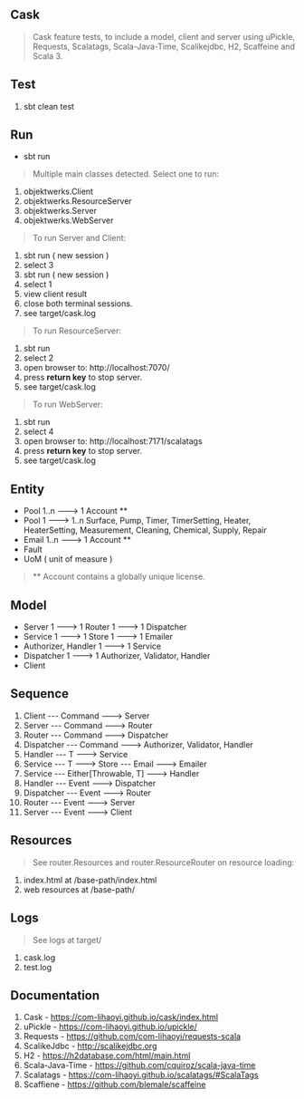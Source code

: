 Cask
----
>Cask feature tests, to include a model, client and server using uPickle, Requests, Scalatags, Scala-Java-Time, Scalikejdbc, H2, Scaffeine and Scala 3.

Test
----
1. sbt clean test

Run
---
* sbt run
>Multiple main classes detected. Select one to run:
1. objektwerks.Client
2. objektwerks.ResourceServer
3. objektwerks.Server
4. objektwerks.WebServer

>To run Server and Client:
1. sbt run ( new session )
2. select 3
3. sbt run ( new session )
4. select 1
5. view client result
6. close both terminal sessions.
7. see target/cask.log

>To run ResourceServer:
1. sbt run
2. select 2
3. open browser to: http://localhost:7070/
4. press **return key** to stop server.
5. see target/cask.log

>To run WebServer:
1. sbt run
2. select 4
3. open browser to: http://localhost:7171/scalatags
4. press **return key** to stop server.
5. see target/cask.log

Entity
------
* Pool 1..n ---> 1 Account **
* Pool 1 ---> 1..n Surface, Pump, Timer, TimerSetting, Heater, HeaterSetting, Measurement, Cleaning, Chemical, Supply, Repair
* Email 1..n ---> 1 Account **
* Fault
* UoM ( unit of measure )
>** Account contains a globally unique license.

Model
-----
* Server 1 ---> 1 Router 1 ---> 1 Dispatcher
* Service 1 ---> 1 Store 1 ---> 1 Emailer
* Authorizer, Handler 1 ---> 1 Service
* Dispatcher 1 ---> 1 Authorizer, Validator, Handler
* Client

Sequence
--------
1. Client --- Command ---> Server
2. Server --- Command ---> Router
3. Router --- Command ---> Dispatcher
4. Dispatcher --- Command ---> Authorizer, Validator, Handler
5. Handler --- T ---> Service
6. Service --- T ---> Store --- Email ---> Emailer
7. Service --- Either[Throwable, T] ---> Handler
8. Handler --- Event ---> Dispatcher
9. Dispatcher --- Event ---> Router
10. Router --- Event ---> Server
11. Server --- Event ---> Client

Resources
---------
> See router.Resources and router.ResourceRouter on resource loading:
1. index.html at /base-path/index.html
2. web resources at /base-path/

Logs
----
>See logs at target/
1. cask.log
2. test.log

Documentation
-------------
1. Cask - https://com-lihaoyi.github.io/cask/index.html
2. uPickle - https://com-lihaoyi.github.io/upickle/
3. Requests - https://github.com/com-lihaoyi/requests-scala
4. ScalikeJdbc - http://scalikejdbc.org
5. H2 - https://h2database.com/html/main.html
6. Scala-Java-Time - https://github.com/cquiroz/scala-java-time
7. Scalatags - https://com-lihaoyi.github.io/scalatags/#ScalaTags
8. Scaffiene - https://github.com/blemale/scaffeine
